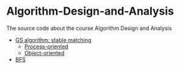 # Algorithm-Design-and-Analysis
The source code about the course Algorithm Design and Analysis

- <a href="https://github.com/Spacebody/Algorithm-Design-and-Analysis/tree/master/GS%20stable%20matching">GS algorithm: stable matching</a>
	+ <a href="https://github.com/Spacebody/Algorithm-Design-and-Analysis/tree/master/GS%20stable%20matching/src%20in%20C">Process-oriented</a>
	+ <a href="https://github.com/Spacebody/Algorithm-Design-and-Analysis/tree/master/GS%20stable%20matching/src%20in%20C%2B%2B">Object-oriented</a>
- <a href="https://github.com/Spacebody/Algorithm-Design-and-Analysis/tree/master/BFS">BFS</a>